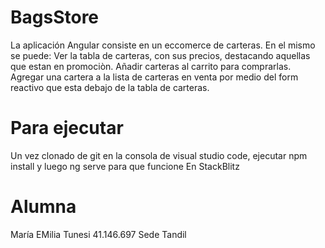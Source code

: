 # BagsStore

La aplicación Angular consiste en un eccomerce de carteras. En el mismo se puede:
Ver la tabla de carteras, con sus precios, destacando aquellas que estan en promociòn. 
Añadir carteras al carrito para comprarlas. 
Agregar una cartera a la lista de carteras en venta por medio del form reactivo que esta debajo de la tabla de carteras.


# Para ejecutar
Un vez clonado de git en la consola de visual studio code, ejecutar npm install y luego ng serve para que funcione
En StackBlitz

# Alumna
María EMilia Tunesi
41.146.697
Sede Tandil
